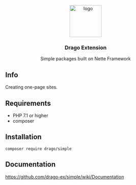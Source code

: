<p align="center">
  <img src="https://avatars0.githubusercontent.com/u/11717487?s=400&u=40ecb522587ebbcfe67801ccb6f11497b259f84b&v=4" width="100" alt="logo">
</p>

<h3 align="center">Drago Extension</h3>
<p align="center">Simple packages built on Nette Framework</p>

## Info
Creating one-page sites.

## Requirements
- PHP 7.1 or higher
- composer

## Installation
```
composer require drago/simple
```

## Documentation
https://github.com/drago-ex/simple/wiki/Documentation
